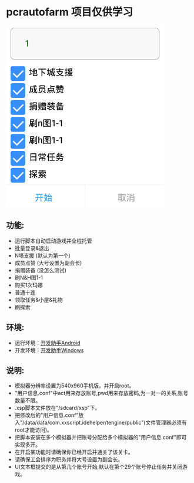 # pcrautofarm 项目仅供学习
![image](https://raw.githubusercontent.com/caicaizii/pcrautofarm/master/uiPreview.png)  
  
## 功能:  
- 运行脚本自动启动游戏并全程托管
- 批量登录&退出
- N塔支援  (默认为第一个)  
- 成员点赞 (大号设置为副会长)  
- 捐赠装备 (没怎么测试)  
- 刷N&H图1-1  
- 购买1次玛娜  
- 普通十连  
- 领取任务&小屋&礼物  
- 刷探索
## 环境:  
- 运行环境：[开发助手Android](https://wws.lanzous.com/iX7FTdqiuqd "点击下载")
- 开发环境：[开发助手Windows](https://wws.lanzous.com/i8es6dqiz5c "点击下载")
## 说明: 
- 模拟器分辨率设置为540x960手机版，并开启root。  
- "用户信息.conf"中act用来存放账号,pwd用来存放密码,为一对一的关系,账号数量不限。  
- .xsp脚本文件放在"/sdcard/xsp"下。
- 把修改后的"用户信息.conf"放入"/data/data/com.xxscript.idehelper/tengine/public"(文件管理器必须有root才能访问)。  
- 把脚本安装在多个模拟器并把账号分配给多个模拟器的"用户信息.conf"即可实现多开。  
- 在开启某功能时请确保你已经开启并通关了该关卡。  
- 请确保工会排序为职务并将大号设置为副会长。  
- UI文本框提交的是从第几个账号开始,默认在第个29个账号停止任务并关闭游戏。
